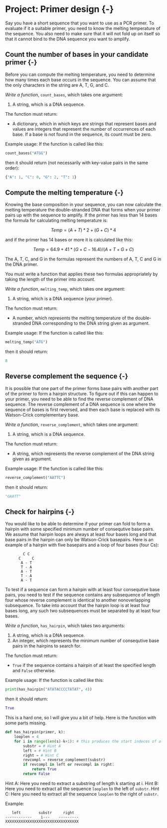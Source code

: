 

# Project: Primer design {-}

Say you have a short sequence that you want to use as a PCR primer. To evaluate if it a suitable primer, you need to know the melting temperature of the sequence. You also need to make sure that it will not fold up on itself so that it cannot bind to the DNA sequence you want to amplify.

## Count the number of bases in your candidate primer {-}

Before you can compute the melting temperature, you need to determine how many times each base occurs in the sequence. You can assume that the only characters in the string are A, T, G, and C.

*Write a function*, `count_bases`, which takes one argument:

1. A string, which is a DNA sequence.

The function must return:

* A dictionary, which in which keys are strings that represent bases and values are integers that represent the number of occurrences of each base. If a base is not found in the sequence, its count must be zero.

Example usage: If the function is called like this:

```python
count_bases("ATGG")
```

then it should return (not necessarily with key-value pairs in the same order):

```python
{"A": 1, "C": 0, "G": 2, "T": 1}
```

## Compute the melting temperature {-}

Knowing the base composition in your sequence, you can now calculate the melting temperature the double-stranded DNA that forms when your primer pairs up with the sequence to amplify. If the primer has less than 14 bases the formula for calculating melting temperature is:

$$ Temp = (A + T) * 2 + (G + C) * 4 $$ 

and if the primer has 14 bases or more it is calculated like this:

$$ Temp = 64.9 + 41 * (G + C - 16.4) / (A + T + G + C) $$ 

 The A, T, C, and G in the formulas represent the numbers of A, T, C and G in the DNA primer.

You must write a function that applies these two formulas appropriately by taking the length of the primer into account.

*Write a function*, `melting_temp`, which takes one argument:

1. A string, which is a DNA sequence (your primer).

The function must return:

* A number, which represents the melting temperature of the double-stranded DNA corresponding to the DNA string given as argument.

Example usage: If the function is called like this:

```python
melting_temp("ATG")
```

then it should return:

```python
8
```


## Reverse complement the sequence {-}

It is possible that one part of the primer forms base pairs with another part of the primer to form a hairpin structure. To figure out if this can happen to your primer, you need to be able to find the reverse complement of DNA sequence. The reverse complement of a DNA sequence is one where the sequence of bases is first reversed, and then each base is replaced with its Watson-Crick complementary base.

*Write a function*, `reverse_complement`, which takes one argument:

1. A string, which is a DNA sequence.

The function must return:

* A string, which represents the reverse complement of the DNA string given as argument.

Example usage: If the function is called like this:

```python
reverse_complement("AATTC")
```

then it should return:

```python
"GAATT"
```

## Check for hairpins {-}

You would like to be able to determine if your primer can fold to form a hairpin with some specified minimum number of consequtive base pairs. We assume that hairpin loops are always at least four bases long and that base pairs in the hairpin can only be Watson-Crick basepairs. Here is an example of a hairpin with five basepairs and a loop of four bases (four Cs):

```
        C C
      C     C
       A - T
       T - A
       A - T
       T - A
       A - T
```

To test if a sequence can form a hairpin with at least four consequtive base pairs, you need to test if the sequence contains any subsequence of length four whose reverse complement is identical to another nonoverlapping subsequence. To take into account that the hairpin loop is at least four bases long, any such two subsequences must be separated by at least four bases.

*Write a function*, `has_hairpin`, which takes two arguments:

1. A string, which is a DNA sequence.
2. An integer, which represents the minimum number of consequtive base pairs in the hairpins to search for.

The function must return:

* `True` if the sequence contains a hairpin of at least the specified length and `False` otherwise.

Example usage: If the function is called like this:

```python
print(has_hairpin("ATATACCCCTATAT", 4))
```

then it should return:

```python
True
```

This is a hard one, so I will give you a bit of help. Here is the function with some parts missing. 

```python
def has_hairpin(primer, k):
    looplen = 4
    for i in range(len(s)-k+1): # this produces the start indeces of all the substrings of length k
        substr = # Hint A
        left = # Hint B 
        right = # Hint C
        revcompl = reverse_complement(substr)
        if revcompl in left or revcompl in right:
            return True
        return False
```


Hint A: Here you need to extract a substring of length k starting at i. Hint B: Here you need to extract all the sequence `looplen` to the left of `substr`. Hint C: Here you need to extract all the sequence `looplen` to the right of `substr`.

Example:

       left        substr     right
    ------------    i---    ---------
    XXXXXXXXXXXXXXXXXXXXXXXXXXXXXXXXX
